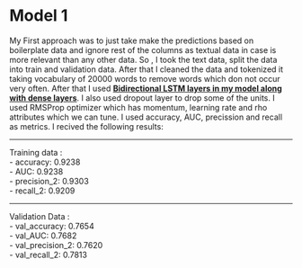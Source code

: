 <h1> Model 1 </h1>

My First approach was to just take make the predictions based on boilerplate data and ignore rest of the columns as textual data in case is more relevant than any other data. So , I took the text data, split the data into train and validation data. After that I cleaned the data and tokenized it taking vocabulary of 20000 words to remove words which don not occur very often. After that I used <u><b>Bidirectional LSTM layers in my model along with dense layers</b></u>. I also used dropout layer to drop some of the units. I used RMSProp optimizer which has momentum, learning rate and rho attributes which we can tune. I used accuracy, AUC, precission and recall as metrics. I recived the following results:
<hr>
Training data : <br>
- accuracy: 0.9238 <br>
- AUC: 0.9238 <br>
- precision_2: 0.9303 <br>
- recall_2: 0.9209
<hr>
Validation Data : <br> 
- val_accuracy: 0.7654 <br> 
- val_AUC: 0.7682 <br> 
- val_precision_2: 0.7620 <br> 
- val_recall_2: 0.7813
